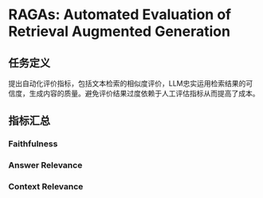 # RAGAs: Automated Evaluation of Retrieval Augmented Generation


## 任务定义

提出自动化评价指标，包括文本检索的相似度评价，LLM忠实运用检索结果的可信度，生成内容的质量。避免评价结果过度依赖于人工评估指标从而提高了成本。

## 指标汇总


### Faithfulness


### Answer Relevance


### Context Relevance